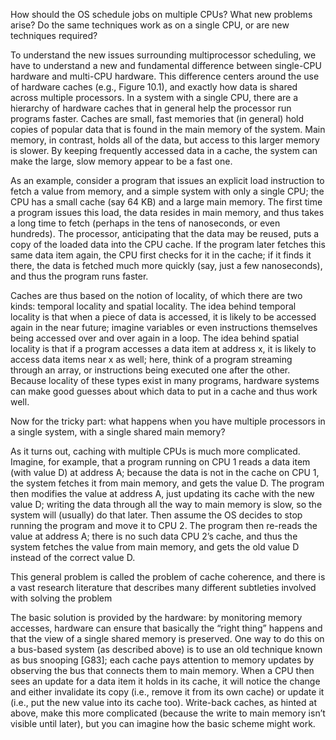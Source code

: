 How should the OS schedule jobs on multiple CPUs? 
What new problems arise? 
Do the same techniques work as on a single CPU, or are new techniques required? 

To understand the new issues surrounding multiprocessor scheduling, we have to understand 
a new and fundamental difference between single-CPU hardware and multi-CPU hardware. 
This difference centers around the use of hardware caches (e.g., Figure 10.1), and exactly how
data is shared across multiple processors. In a system with a single CPU, there are a hierarchy of hardware
caches that in general help the processor run programs faster. Caches
are small, fast memories that (in general) hold copies of popular data that
is found in the main memory of the system. Main memory, in contrast,
holds all of the data, but access to this larger memory is slower. By keeping frequently accessed data in a cache, the system can make the large,
slow memory appear to be a fast one.

As an example, consider a program that issues an explicit load instruction to fetch a value from memory, 
and a simple system with only a single CPU; the CPU has a small cache (say 64 KB) and a large main memory.
The first time a program issues this load, the data resides in main memory, 
and thus takes a long time to fetch (perhaps in the tens of nanoseconds, or even hundreds). 
The processor, anticipating that the data may be reused, puts a copy of the loaded data into the CPU cache. 
If the program later fetches this same data item again, the CPU first checks for it in the
cache; if it finds it there, the data is fetched much more quickly (say, just
a few nanoseconds), and thus the program runs faster. 

Caches are thus based on the notion of locality, of which there are
two kinds: temporal locality and spatial locality. The idea behind temporal 
locality is that when a piece of data is accessed, it is likely to be
accessed again in the near future; imagine variables or even instructions
themselves being accessed over and over again in a loop. The idea behind spatial locality 
is that if a program accesses a data item at address
x, it is likely to access data items near x as well; here, think of a program
streaming through an array, or instructions being executed one after the
other. Because locality of these types exist in many programs, hardware
systems can make good guesses about which data to put in a cache and
thus work well.

Now for the tricky part: what happens when you have multiple processors in a single system, with a single shared main memory?

As it turns out, caching with multiple CPUs is much more complicated. Imagine, for example, that a program running on CPU 1 reads
a data item (with value D) at address A; because the data is not in the
cache on CPU 1, the system fetches it from main memory, and gets the
value D. The program then modifies the value at address A, just updating its cache with the new value D; writing the data through all the way
to main memory is slow, so the system will (usually) do that later. Then
assume the OS decides to stop running the program and move it to CPU
2. The program then re-reads the value at address A; there is no such data
CPU 2’s cache, and thus the system fetches the value from main memory,
and gets the old value D instead of the correct value D.

This general problem is called the problem of cache coherence, and
there is a vast research literature that describes many different subtleties
involved with solving the problem

The basic solution is provided by the hardware: by monitoring memory accesses, 
hardware can ensure that basically the “right thing” happens and that the view 
of a single shared memory is preserved. One way
to do this on a bus-based system (as described above) is to use an old
technique known as bus snooping [G83]; each cache pays attention to
memory updates by observing the bus that connects them to main memory. When a CPU then sees an update for a data item it holds in its cache,
it will notice the change and either invalidate its copy (i.e., remove it
from its own cache) or update it (i.e., put the new value into its cache
too). Write-back caches, as hinted at above, make this more complicated
(because the write to main memory isn’t visible until later), but you can
imagine how the basic scheme might work.


